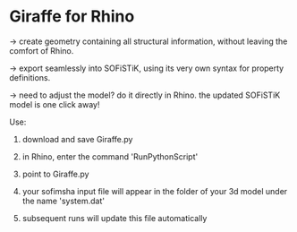 Giraffe for Rhino
============================

-> create geometry containing all structural information, without leaving the comfort of Rhino.

-> export seamlessly into SOFiSTiK, using its very own syntax for property definitions.

-> need to adjust the model? do it directly in Rhino. the updated SOFiSTiK model is one click away!

Use:

1. download and save Giraffe.py

2. in Rhino, enter the command 'RunPythonScript'

3. point to Giraffe.py

4. your sofimsha input file will appear in the folder of your 3d model under the name 'system.dat'

5. subsequent runs will update this file automatically
